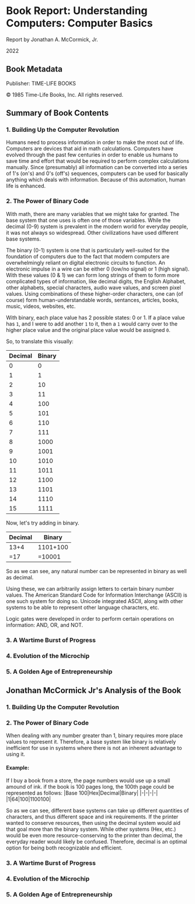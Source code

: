 # Book Report: Understanding Computers: Computer Basics

Report by Jonathan A. McCormick, Jr.

2022

## Book Metadata 

Publisher: TIME-LIFE BOOKS

© 1985 Time-Life Books, Inc. All rights reserved. 

## Summary of Book Contents

### 1. Building Up the Computer Revolution

Humans need to process information in order to make the most out of life. Computers are devices that aid in math calculations. Computers have evolved through the past few centuries in order to enable us humans to save time and effort that would be required to perform complex calculations manually. Since (presumably) all information can be converted into a series of 1's (on's) and 0's (off's) sequences, computers can be used for basically anything which deals with information. Because of this automation, human life is enhanced. 

### 2. The Power of Binary Code

With math, there are many variables that we might take for granted. The base system that one uses is often one of those variables. While the decimal (0-9) system is prevalent in the modern world for everyday people, it was not always so widespread. Other civilizations have used different base systems. 

The binary (0-1) system is one that is particularly well-suited for the foundation of computers due to the fact that modern computers are overwhelmingly reliant on digital electronic circuits to function. An electronic impulse in a wire can be either 0 (low/no signal) or 1 (high signal). With these values (0 & 1) we can form long strings of them to form more complicated types of information, like decimal digits, the English Alphabet, other alphabets, special characters, audio wave values, and screen pixel values. Using combinations of these higher-order characters, one can (of course) form human-understandable words, sentances, articles, books, music, videos, websites, etc.

With binary, each place value has 2 possible states: 0 or 1. If a place value has `1`, and I were to add another `1` to it, then a `1` would carry over to the higher place value and the original place value would be assigned `0`.

So, to translate this visually:

|Decimal|Binary|
|---|---|
| 0  | 0 |
|1|1|
|2|10|
|3|11|
|4|100|
|5|101|
|6|110|
|7|111|
|8|1000|
|9|1001|
|10|1010|
|11|1011|
|12|1100|
|13|1101|
|14|1110|
|15|1111|

Now, let's try adding in binary.

|Decimal|Binary|
|-|-|
|13+4|1101+100|
|=17|=10001|

So as we can see, any natural number can be represented in binary as well as decimal. 

Using these, we can arbitrarily assign letters to certain binary number values. The American Standard Code for Information Interchange (ASCII) is one such system for doing so. Unicode integrated ASCII, along with other systems to be able to represent other language characters, etc.

Logic gates were developed in order to perform certain operations on information: AND, OR, and NOT. 

### 3. A Wartime Burst of Progress
### 4. Evolution of the Microchip
### 5. A Golden Age of Entrepreneurship

## Jonathan McCormick Jr's Analysis of the Book

### 1. Building Up the Computer Revolution
### 2. The Power of Binary Code

When dealing with any number greater than 1, binary requires more place values to represent it. Therefore, a base system like binary is relatively inefficient for use in systems where there is not an inherent advantage to using it. 

#### Example:

If I buy a book from a store, the page numbers would use up a small amound of ink. if the book is 100 pages long, the 100th page could be represented as follows:
|Base 100|Hex|Decimal|Binary|
|-|-|-|-|
|1|64|100|1100100|

So as we can see, different base systems can take up different quantities of characters, and thus different space and ink requirements. If the printer wanted to conserve resources, then using the decimal system would aid that goal more than the binary system. While other systems (Hex, etc.) would be even more resource-conserving to the printer than decimal, the everyday reader would likely be confused. Therefore, decimal is an optimal option for being both recognizable and efficient.


### 3. A Wartime Burst of Progress
### 4. Evolution of the Microchip
### 5. A Golden Age of Entrepreneurship
